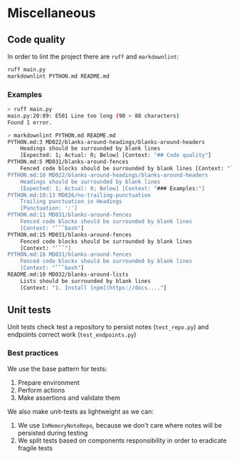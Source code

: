 # Miscellaneous

## Code quality

In order to lint the project there are `ruff` and `markdownlint`:

```bash
ruff main.py
markdownlint PYTHON.md README.md
```

### Examples

```bash
> ruff main.py
main.py:20:89: E501 Line too long (90 > 88 characters)
Found 1 error.
```

```bash
> markdownlint PYTHON.md README.md
PYTHON.md:3 MD022/blanks-around-headings/blanks-around-headers
    Headings should be surrounded by blank lines
    [Expected: 1; Actual: 0; Below] [Context: "## Code quality"]
PYTHON.md:5 MD031/blanks-around-fences
    Fenced code blocks should be surrounded by blank lines [Context: "```bash"]
PYTHON.md:10 MD022/blanks-around-headings/blanks-around-headers
    Headings should be surrounded by blank lines 
    [Expected: 1; Actual: 0; Below] [Context: "### Examples:"]
PYTHON.md:10:13 MD026/no-trailing-punctuation
    Trailing punctuation in Headings
    [Punctuation: ':']
PYTHON.md:11 MD031/blanks-around-fences
    Fenced code blocks should be surrounded by blank lines
    [Context: "```bash"]
PYTHON.md:15 MD031/blanks-around-fences
    Fenced code blocks should be surrounded by blank lines
    [Context: "```"]
PYTHON.md:16 MD031/blanks-around-fences
    Fenced code blocks should be surrounded by blank lines
    [Context: "```bash"]
README.md:10 MD032/blanks-around-lists
    Lists should be surrounded by blank lines
    [Context: "1. Install [npm](https://docs...."]
```

## Unit tests

Unit tests check test a repository to persist notes (`test_repo.py`) and endpoints correct work (`test_endpoints.py`)

### Best practices

We use the base pattern for tests:

1. Prepare environment
1. Perform actions
1. Make assertions and validate them

We also make unit-tests as lightweight as we can:

1. We use `InMemoryNoteRepo`, because we don't care where notes will be persisted during testing
1. We split tests based on components responsibility in order to eradicate fragile tests
